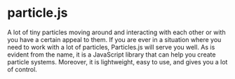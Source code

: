 # particle.js
A lot of tiny particles moving around and interacting with each other or with you have a certain appeal to them. If you are ever in a situation where you need to work with a lot of particles, Particles.js will serve you well. As is evident from the name, it is a JavaScript library that can help you create particle systems. Moreover, it is lightweight, easy to use, and gives you a lot of control. 
